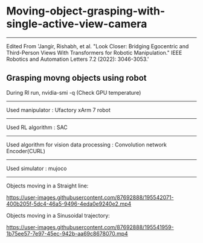 



# Moving-object-grasping-with-single-active-view-camera
-------------

Edited From 'Jangir, Rishabh, et al. "Look Closer: Bridging Egocentric and Third-Person Views With Transformers for Robotic Manipulation." IEEE Robotics and Automation Letters 7.2 (2022): 3046-3053.'

Grasping movng objects using robot
-------------

During Rl run,
nvidia-smi -q (Check GPU temperature)

------

Used manipulator : Ufactory xArm 7 robot 

------
Used RL algorithm : SAC  

------
Used algorithm for vision data processing : Convolution network Encoder(CURL)

------
Used simulator : mujoco  

------


Objects moving in a Straight line:

https://user-images.githubusercontent.com/87692888/195542071-400b205f-5dc4-46a5-9496-4eda0e9240e2.mp4

  
Objects moving in a Sinusoidal trajectory:
  
https://user-images.githubusercontent.com/87692888/195541959-1b75ee57-7e97-45ec-942b-aa69c8678070.mp4

